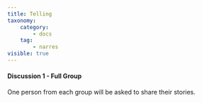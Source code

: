 ```yaml
---
title: Telling
taxonomy:
    category:
        - docs
    tag:
        - narres
visible: true
---
```

#### Discussion 1 - Full Group

One person from each group will be asked to share their stories.
